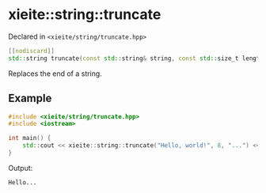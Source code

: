 # xieite::string::truncate
Declared in `<xieite/string/truncate.hpp>`
```cpp
[[nodiscard]]
std::string truncate(const std::string& string, const std::size_t length, const std::string& suffix = "") noexcept;
```
Replaces the end of a string.
## Example
```cpp
#include <xieite/string/truncate.hpp>
#include <iostream>

int main() {
	std::cout << xieite::string::truncate("Hello, world!", 8, "...") << '\n';
}
```
Output:
```
Hello...
```
